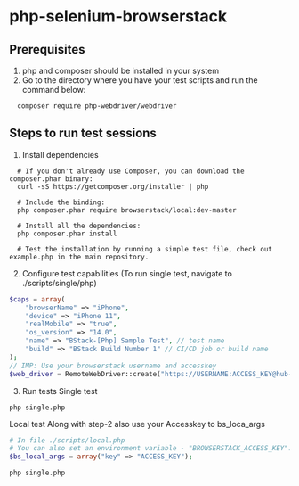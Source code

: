 # php-selenium-browserstack

## Prerequisites 
1. php and composer should be installed in your system
2. Go to the directory where you have your test scripts and run the command below:
```
  composer require php-webdriver/webdriver
```

## Steps to run test sessions
1. Install dependencies
```
  # If you don't already use Composer, you can download the composer.phar binary:
  curl -sS https://getcomposer.org/installer | php

  # Include the binding:
  php composer.phar require browserstack/local:dev-master

  # Install all the dependencies:
  php composer.phar install

  # Test the installation by running a simple test file, check out example.php in the main repository.
```
2. Configure test capabilities
(To run single test, navigate to ./scripts/single/php)

```php
$caps = array(
    "browserName" => "iPhone",
    "device" => "iPhone 11",
    "realMobile" => "true",
    "os_version" => "14.0",
    "name" => "BStack-[Php] Sample Test", // test name
    "build" => "BStack Build Number 1" // CI/CD job or build name
);
// IMP: Use your browserstack username and accesskey
$web_driver = RemoteWebDriver::create("https://USERNAME:ACCESS_KEY@hub-cloud.browserstack.com/wd/hub",$caps);
```

3. Run tests
Single test
```
php single.php
```

Local test
Along with step-2 also use your Accesskey to bs_loca_args
```php
# In file ./scripts/local.php
# You can also set an environment variable - "BROWSERSTACK_ACCESS_KEY".
$bs_local_args = array("key" => "ACCESS_KEY");
```

```
php single.php
```